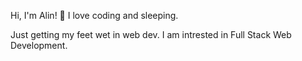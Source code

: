 Hi, I'm Alin! 👋
I love coding and sleeping.

Just getting my feet wet in web dev.
I am intrested in Full Stack Web Development.

